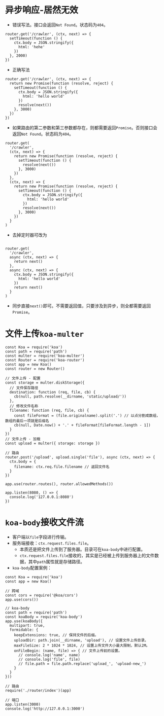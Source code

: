 # 异步响应-居然无效
* 错误写法。接口会返回`Not Found`。状态码为`404`。
```
router.get('/crawler', (ctx, next) => {
  setTimeout(function () {
    ctx.body = JSON.stringify({
      html: 'hehe'
    })
  }, 2000)
})
```
* 正确写法
```
router.get('/crawler', (ctx, next) => {
  return new Promise(function (resolve, reject) {
    setTimeout(function () {
      ctx.body = JSON.stringify({
        html: 'hello world'
      })
      resolve(next())
    }, 3000)
  })
})
```
* 如果路由的第二参数和第三参数都存在，则都需要返回`Promise`。否则接口会返回`Not Found`。状态码为`404`。
```
router.get(
  '/crawler',
  (ctx, next) => {
    return new Promise(function (resolve, reject) {
      setTimeout(function () {
        resolve(next())
      }, 3000)
    })
  },
  (ctx, next) => {
    return new Promise(function (resolve, reject) {
      setTimeout(function () {
        ctx.body = JSON.stringify({
          html: 'hello world'
        })
        resolve(next())
      }, 3000)
    })
  }
)
```
* 去掉定时器可改为
```

router.get(
  '/crawler',
  async (ctx, next) => {
    return next()
  },
  async (ctx, next) => {
    ctx.body = JSON.stringify({
      html: 'hello world'
    })
    return next()
  }
)
```
* 同步直接`next()`即可。不需要返回值，只要涉及到异步，则全都需要返回`Promise`。

# 文件上传`koa-multer`
```
const Koa = require('koa')
const path = require('path')
const multer = require('koa-multer')
const Router = require('koa-router')
const app = new Koa()
const router = new Router()

// 文件上传 - 配置
const storage = multer.diskStorage({
  // 文件保存路径
  destination: function (req, file, cb) {
    cb(null, path.resolve(__dirname, 'static/upload/'))
  },
  // 修改文件名称
  filename: function (req, file, cb) {
    const fileFormat = (file.originalname).split('.') // 以点分割成数组，数组的最后一项就是后缀名
    cb(null, Date.now() + '.' + fileFormat[fileFormat.length - 1])
  }
})
// 文件上传 - 加载
const upload = multer({ storage: storage })

// 路由
router.post('/upload', upload.single('file'), async (ctx, next) => {
  ctx.body = {
    filename: ctx.req.file.filename // 返回文件名
  }
})

app.use(router.routes(), router.allowedMethods())

app.listen(8080, () => {
  console.log('127.0.0.1:8080')
})
```

# `koa-body`接收文件流
* 客户端以`file`字段进行传输。
* 服务端接收：`ctx.request.files.file`。
  - 本质还是把文件上传到了服务器。目录可在`koa-body`中进行配置。
  - `ctx.request.files.file`接收的，其实是已经被上传到服务器上的文件数据，其中`path`属性就是存储路径。
* `koa-body`配置案例：
```
const Koa = require('koa')
const app = new Koa()

// 跨域
const cors = require('@koa/cors')
app.use(cors())

// koa-body
const path = require('path')
const koaBody = require('koa-body')
app.use(koaBody({
  multipart: true,
  formidable: {
    keepExtensions: true, // 保持文件的后缀。
    uploadDir: path.join(__dirname, 'upload'), // 设置文件上传目录。
    maxFileSize: 2 * 1024 * 1024, // 设置上传文件大小最大限制，默认2M。
    onFileBegin: (name, file) => { // 文件上传前的设置。
      // console.log('name', name)
      // console.log('file', file)
      // file.path = file.path.replace('upload_', 'upload-new_')
    }
  }
}))

// 路由
require('./router/index')(app)

// 端口
app.listen(3000)
console.log('http://127.0.0.1:3000')
```
